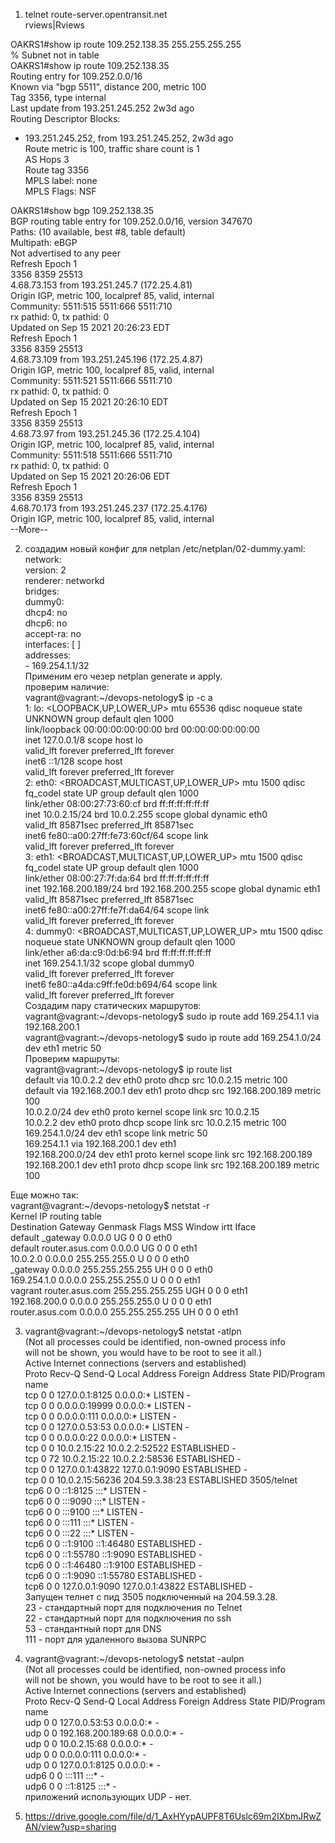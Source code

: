 1. telnet route-server.opentransit.net  
rviews|Rviews  
  
OAKRS1#show ip route 109.252.138.35 255.255.255.255  
% Subnet not in table  
OAKRS1#show ip route 109.252.138.35  
Routing entry for 109.252.0.0/16  
  Known via "bgp 5511", distance 200, metric 100  
  Tag 3356, type internal  
  Last update from 193.251.245.252 2w3d ago  
  Routing Descriptor Blocks:  
  * 193.251.245.252, from 193.251.245.252, 2w3d ago  
      Route metric is 100, traffic share count is 1  
      AS Hops 3  
      Route tag 3356  
      MPLS label: none  
      MPLS Flags: NSF  
  
OAKRS1#show bgp 109.252.138.35  
BGP routing table entry for 109.252.0.0/16, version 347670  
Paths: (10 available, best #8, table default)  
Multipath: eBGP  
  Not advertised to any peer  
  Refresh Epoch 1  
  3356 8359 25513  
    4.68.73.153 from 193.251.245.7 (172.25.4.81)  
      Origin IGP, metric 100, localpref 85, valid, internal  
      Community: 5511:515 5511:666 5511:710  
      rx pathid: 0, tx pathid: 0  
      Updated on Sep 15 2021 20:26:23 EDT  
  Refresh Epoch 1  
  3356 8359 25513  
    4.68.73.109 from 193.251.245.196 (172.25.4.87)  
      Origin IGP, metric 100, localpref 85, valid, internal  
      Community: 5511:521 5511:666 5511:710  
      rx pathid: 0, tx pathid: 0  
      Updated on Sep 15 2021 20:26:10 EDT  
  Refresh Epoch 1  
  3356 8359 25513  
    4.68.73.97 from 193.251.245.36 (172.25.4.104)  
      Origin IGP, metric 100, localpref 85, valid, internal  
      Community: 5511:518 5511:666 5511:710  
      rx pathid: 0, tx pathid: 0  
      Updated on Sep 15 2021 20:26:06 EDT  
  Refresh Epoch 1  
  3356 8359 25513  
    4.68.70.173 from 193.251.245.237 (172.25.4.176)  
      Origin IGP, metric 100, localpref 85, valid, internal  
 --More--  
  
2. создадим новый конфиг для netplan /etc/netplan/02-dummy.yaml:  
network:  
  version: 2  
  renderer: networkd  
  bridges:  
    dummy0:  
      dhcp4: no  
      dhcp6: no  
      accept-ra: no  
      interfaces: [ ]  
      addresses:  
        - 169.254.1.1/32  
Применим его чезер netplan generate и apply.  
проверим наличие:  
vagrant@vagrant:~/devops-netology$ ip -c a  
1: lo: <LOOPBACK,UP,LOWER_UP> mtu 65536 qdisc noqueue state UNKNOWN group default qlen 1000  
    link/loopback 00:00:00:00:00:00 brd 00:00:00:00:00:00  
    inet 127.0.0.1/8 scope host lo  
       valid_lft forever preferred_lft forever  
    inet6 ::1/128 scope host  
       valid_lft forever preferred_lft forever  
2: eth0: <BROADCAST,MULTICAST,UP,LOWER_UP> mtu 1500 qdisc fq_codel state UP group default qlen 1000  
    link/ether 08:00:27:73:60:cf brd ff:ff:ff:ff:ff:ff  
    inet 10.0.2.15/24 brd 10.0.2.255 scope global dynamic eth0  
       valid_lft 85871sec preferred_lft 85871sec  
    inet6 fe80::a00:27ff:fe73:60cf/64 scope link  
       valid_lft forever preferred_lft forever  
3: eth1: <BROADCAST,MULTICAST,UP,LOWER_UP> mtu 1500 qdisc fq_codel state UP group default qlen 1000  
    link/ether 08:00:27:7f:da:64 brd ff:ff:ff:ff:ff:ff  
    inet 192.168.200.189/24 brd 192.168.200.255 scope global dynamic eth1  
       valid_lft 85871sec preferred_lft 85871sec  
    inet6 fe80::a00:27ff:fe7f:da64/64 scope link  
       valid_lft forever preferred_lft forever  
4: dummy0: <BROADCAST,MULTICAST,UP,LOWER_UP> mtu 1500 qdisc noqueue state UNKNOWN group default qlen 1000  
    link/ether a6:da:c9:0d:b6:94 brd ff:ff:ff:ff:ff:ff  
    inet 169.254.1.1/32 scope global dummy0  
       valid_lft forever preferred_lft forever  
    inet6 fe80::a4da:c9ff:fe0d:b694/64 scope link  
       valid_lft forever preferred_lft forever  
Создадим пару статических маршрутов:  
vagrant@vagrant:~/devops-netology$ sudo ip route add 169.254.1.1 via 192.168.200.1  
vagrant@vagrant:~/devops-netology$ sudo ip route add 169.254.1.0/24 dev eth1 metric 50  
Проверим маршруты:  
vagrant@vagrant:~/devops-netology$ ip route list  
default via 10.0.2.2 dev eth0 proto dhcp src 10.0.2.15 metric 100  
default via 192.168.200.1 dev eth1 proto dhcp src 192.168.200.189 metric 100  
10.0.2.0/24 dev eth0 proto kernel scope link src 10.0.2.15  
10.0.2.2 dev eth0 proto dhcp scope link src 10.0.2.15 metric 100  
169.254.1.0/24 dev eth1 scope link metric 50  
169.254.1.1 via 192.168.200.1 dev eth1  
192.168.200.0/24 dev eth1 proto kernel scope link src 192.168.200.189  
192.168.200.1 dev eth1 proto dhcp scope link src 192.168.200.189 metric 100  
  
Еще можно так:  
vagrant@vagrant:~/devops-netology$ netstat -r  
Kernel IP routing table  
Destination     Gateway         Genmask         Flags   MSS Window  irtt Iface  
default         _gateway        0.0.0.0         UG        0 0          0 eth0  
default         router.asus.com 0.0.0.0         UG        0 0          0 eth1  
10.0.2.0        0.0.0.0         255.255.255.0   U         0 0          0 eth0  
_gateway        0.0.0.0         255.255.255.255 UH        0 0          0 eth0  
169.254.1.0     0.0.0.0         255.255.255.0   U         0 0          0 eth1  
vagrant         router.asus.com 255.255.255.255 UGH       0 0          0 eth1  
192.168.200.0   0.0.0.0         255.255.255.0   U         0 0          0 eth1  
router.asus.com 0.0.0.0         255.255.255.255 UH        0 0          0 eth1  
  
3. vagrant@vagrant:~/devops-netology$ netstat -atlpn  
(Not all processes could be identified, non-owned process info  
 will not be shown, you would have to be root to see it all.)  
Active Internet connections (servers and established)  
Proto Recv-Q Send-Q Local Address           Foreign Address         State       PID/Program name  
tcp        0      0 127.0.0.1:8125          0.0.0.0:*               LISTEN      -  
tcp        0      0 0.0.0.0:19999           0.0.0.0:*               LISTEN      -  
tcp        0      0 0.0.0.0:111             0.0.0.0:*               LISTEN      -  
tcp        0      0 127.0.0.53:53           0.0.0.0:*               LISTEN      -  
tcp        0      0 0.0.0.0:22              0.0.0.0:*               LISTEN      -  
tcp        0      0 10.0.2.15:22            10.0.2.2:52522          ESTABLISHED -  
tcp        0     72 10.0.2.15:22            10.0.2.2:58536          ESTABLISHED -  
tcp        0      0 127.0.0.1:43822         127.0.0.1:9090          ESTABLISHED -  
tcp        0      0 10.0.2.15:56236         204.59.3.38:23          ESTABLISHED 3505/telnet  
tcp6       0      0 ::1:8125                :::*                    LISTEN      -  
tcp6       0      0 :::9090                 :::*                    LISTEN      -  
tcp6       0      0 :::9100                 :::*                    LISTEN      -  
tcp6       0      0 :::111                  :::*                    LISTEN      -  
tcp6       0      0 :::22                   :::*                    LISTEN      -  
tcp6       0      0 ::1:9100                ::1:46480               ESTABLISHED -  
tcp6       0      0 ::1:55780               ::1:9090                ESTABLISHED -  
tcp6       0      0 ::1:46480               ::1:9100                ESTABLISHED -  
tcp6       0      0 ::1:9090                ::1:55780               ESTABLISHED -  
tcp6       0      0 127.0.0.1:9090          127.0.0.1:43822         ESTABLISHED -  
Запущен телнет с пид 3505 подключенный на 204.59.3.28.  
23 - стандартный порт для подключения по Telnet  
22 - стандартный порт для подключения по ssh  
53 - стандантный порт для DNS  
111 - порт для удаленного вызова SUNRPC  
  
4. vagrant@vagrant:~/devops-netology$ netstat -aulpn  
(Not all processes could be identified, non-owned process info  
 will not be shown, you would have to be root to see it all.)  
Active Internet connections (servers and established)  
Proto Recv-Q Send-Q Local Address           Foreign Address         State       PID/Program name  
udp        0      0 127.0.0.53:53           0.0.0.0:*                           -  
udp        0      0 192.168.200.189:68      0.0.0.0:*                           -  
udp        0      0 10.0.2.15:68            0.0.0.0:*                           -  
udp        0      0 0.0.0.0:111             0.0.0.0:*                           -  
udp        0      0 127.0.0.1:8125          0.0.0.0:*                           -  
udp6       0      0 :::111                  :::*                                -  
udp6       0      0 ::1:8125                :::*                                -  
приложений использующих UDP - нет.
  
5. https://drive.google.com/file/d/1_AxHYypAUPF8T6Uslc69m2IXbmJRwZAN/view?usp=sharing  
